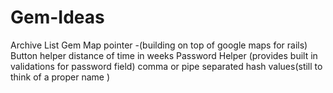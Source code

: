 Gem-Ideas
=========

Archive List Gem
Map pointer -(building on top of google maps for rails)
Button helper
distance of time in weeks
Password Helper (provides built in validations for password field)
comma or pipe separated hash values(still to think of a proper name )
